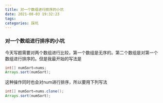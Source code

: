 ```yaml
---
title: 对一个数组进行排序的小坑
date: 2021-08-03 19:32:23
tags: 
categories: 踩坑
---
```


<!--more-->

### 对一个数组进行排序的小坑

今天写题需要对两个数组进行比较，第一个数组是无序的。第二个数组是对第一个数组进行排序的。但是我最开始的写法是

```java
int[] numSort=nums;
Arrays.sort(numSort);
```

这种操作同时也会对num进行排序，所以要用下列写法

```java
int[] numSort=nums.clone();
Arrays.sort(numSort);
```